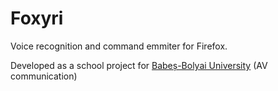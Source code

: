# Foxyri

Voice recognition and command emmiter for Firefox.

Developed as a school project for [Babeș-Bolyai University](http://cs.ubbcluj.ro) (AV communication)
